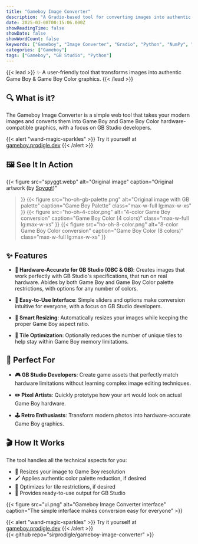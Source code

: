 ```yaml
---
title: "Gameboy Image Converter"
description: "A Gradio-based tool for converting images into authentic Game Boy & Game Boy Colour graphics"
date: 2025-03-08T00:15:06.000Z
showReadingTime: false
showDate: false
showWordCount: false
keywords: ["Gameboy", "Image Converter", "Gradio", "Python", "NumPy", "scikit-image", "scikit-learn", "SciPy"]
categories: ["Gameboy"]
tags: ["Gameboy", "GB Studio", "Python"]
---
```


{{< lead >}}
✨ A user-friendly tool that transforms images into authentic Game Boy & Game Boy Color graphics.
{{< /lead >}}


## 🔍 What is it?

The Gameboy Image Converter is a simple web tool that takes your modern images and converts them into Game Boy and Game Boy Color hardware-compatible graphics, with a focus on GB Studio developers.

{{< alert "wand-magic-sparkles" >}}
Try it yourself at [gameboy.prodigle.dev](https://gameboy.prodigle.dev)
{{< /alert >}}

## 🖼️ See It In Action
{{< figure
    src="spyggt.webp"
    alt="Original image"
    caption="Original artwork (by [Spyggt](https://www.x.com/spyggt))"
  >}}
  {{< figure
      src="ho-oh-gb-palette.png"
      alt="Original image with GB palette"
      caption="Game Boy Palette"
      class="max-w-full lg:max-w-xs"
  >}}
  {{< figure
      src="ho-oh-4-color.png"
      alt="4-color Game Boy conversion"
      caption="Game Boy Color (4 colors)"
      class="max-w-full lg:max-w-xs"
  >}}
  {{< figure
      src="ho-oh-8-color.png"
      alt="8-color Game Boy Color conversion"
      caption="Game Boy Color (8 colors)"
      class="max-w-full lg:max-w-xs"
  >}}

## ✨ Features

- **🎨 Hardware-Accurate for GB Studio (GBC & GB)**: Creates images that work perfectly with GB Studio's specifications, that run on real hardware. Abides by both Game Boy and Game Boy Color palette restrictions, with options for any number of colors.

- **📱 Easy-to-Use Interface**: Simple sliders and options make conversion intuitive for everyone, with a focus on GB Studio developers.

- **📐 Smart Resizing**: Automatically resizes your images while keeping the proper Game Boy aspect ratio.

- **🧩 Tile Optimization**: Optionally reduces the number of unique tiles to help stay within Game Boy memory limitations.

## 🎯 Perfect For
- **🎮 GB Studio Developers**: Create game assets that perfectly match hardware limitations without learning complex image editing techniques.

- **✏️ Pixel Artists**: Quickly prototype how your art would look on actual Game Boy hardware.

- **🕹️ Retro Enthusiasts**: Transform modern photos into hardware-accurate Game Boy graphics.

## 🎬 How It Works

The tool handles all the technical aspects for you:
- 📐 Resizes your image to Game Boy resolution
- 🖌️ Applies authentic color palette reduction, if desired
- 🧮 Optimizes for tile restrictions, if desired
- 💾 Provides ready-to-use output for GB Studio

{{< figure
    src="ui.png"
    alt="Gameboy Image Converter interface"
    caption="The simple interface makes conversion easy for everyone"
    >}}

{{< alert "wand-magic-sparkles" >}}
Try it yourself at [gameboy.prodigle.dev](https://gameboy.prodigle.dev)
{{< /alert >}}
<br />
{{< github repo="sirprodigle/gameboy-image-converter" >}}

